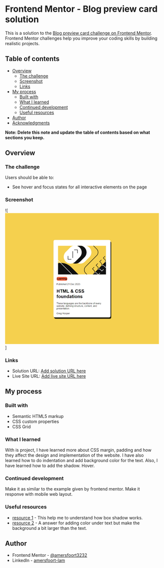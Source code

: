 # Frontend Mentor - Blog preview card solution

This is a solution to the [Blog preview card challenge on Frontend Mentor](https://www.frontendmentor.io/challenges/blog-preview-card-ckPaj01IcS). Frontend Mentor challenges help you improve your coding skills by building realistic projects. 

## Table of contents

- [Overview](#overview)
  - [The challenge](#the-challenge)
  - [Screenshot](#screenshot)
  - [Links](#links)
- [My process](#my-process)
  - [Built with](#built-with)
  - [What I learned](#what-i-learned)
  - [Continued development](#continued-development)
  - [Useful resources](#useful-resources)
- [Author](#author)
- [Acknowledgments](#acknowledgments)

**Note: Delete this note and update the table of contents based on what sections you keep.**

## Overview

### The challenge

Users should be able to:

- See hover and focus states for all interactive elements on the page

### Screenshot

![![Alt text](image.png)]


### Links

- Solution URL: [Add solution URL here](https://your-solution-url.com)
- Live Site URL: [Add live site URL here](https://your-live-site-url.com)

## My process

### Built with

- Semantic HTML5 markup
- CSS custom properties
- CSS Grid

### What I learned

With is project, I have learned more about CSS margin, padding and how they affect the design and implementation of the website.
I have also learned how to do indentation and add background color for the text.
Also, I have learned how to add the shadow.
Hover.

### Continued development

Make it as similar to the example given by frontend mentor.
Make it responve with mobile web layout.
### Useful resources

- [resource 1](https://www.w3schools.com/cssref/css3_pr_box-shadow.php) - This help me to understand how box shadow works.
- [resource 2](https://stackoverflow.com/questions/11455865/getting-background-to-be-same-width-as-text-but-different-height) - A answer for adding color under text but make the background a bit larger than the text.

## Author

- Frontend Mentor - [@amersfoort3232](https://www.frontendmentor.io/profile/amersfoort3232)
- LinkedIn - [amersfoort-lam](https://www.linkedin.com/in/amersfoort-lam/)
